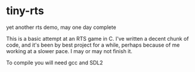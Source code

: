 # tiny-rts
yet another rts demo, may one day complete

This is a basic attempt at an RTS game in C. I've written a decent chunk of code,
and it's been by best project for a while, perhaps because of me working at a
slower pace. I may or may not finish it.

To compile you will need gcc and SDL2
